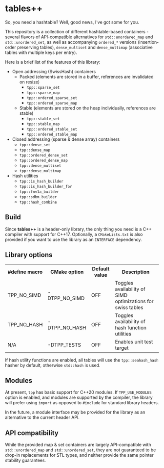 # tables++

So, you need a hashtable? Well, good news, I've got some for you.

This repository is a collection of different hashtable-based containers - several flavors of API-compatible alternatives
for `std::unordered_map` and `std::unordered_set`, as well as accompanying `ordered_*` versions (insertion-order
preserving tables), `dense_multiset` and `dense_multimap` (associative tables with multiple keys per entry).

Here is a brief list of the features of this library:

* Open addressing (SwissHash) containers
    * Packed (elements are stored in a buffer, references are invalidated on resize)
        - `tpp::sparse_set`
        - `tpp::sparse_map`
        - `tpp::ordered_sparse_set`
        - `tpp::ordered_sparse_map`
    * Stable (elements are stored on the heap individually, references are stable)
        - `tpp::stable_set`
        - `tpp::stable_map`
        - `tpp::ordered_stable_set`
        - `tpp::ordered_stable_map`
* Closed addressing (sparse & dense array) containers
    - `tpp::dense_set`
    - `tpp::dense_map`
    - `tpp::ordered_dense_set`
    - `tpp::ordered_dense_map`
    - `tpp::dense_multiset`
    - `tpp::dense_multimap`
* Hash utilities
    - `tpp::is_hash_builder`
    - `tpp::is_hash_builder_for`
    - `tpp::fnv1a_builder`
    - `tpp::sdbm_builder`
    - `tpp::hash_combine`

## Build

Since **tables++** is a header-only library, the only thing you need is a C++ compiler with support for C++17.
Optionally, a `CMakeLists.txt` is also provided if you want to use the library as an `INTERFACE` dependency.

## Library options

<table>
  <tr><th>#define macro</th><th>CMake option</th><th>Default value</th><th>Description</th></tr>
  <tr>
    <td>TPP_NO_SIMD</td>
    <td>-DTPP_NO_SIMD</td>
    <td>OFF</td>
    <td>Toggles availability of SIMD optimizations for swiss tables</td>
  </tr>
  <tr>
    <td>TPP_NO_HASH</td>
    <td>-DTPP_NO_HASH</td>
    <td>OFF</td>
    <td>Toggles availability of hash function utilities</td>
  </tr>
  <tr>
    <td>N/A</td>
    <td>-DTPP_TESTS</td>
    <td>OFF</td>
    <td>Enables unit test target</td>
  </tr>
</table>

If hash utility functions are enabled, all tables will use the `tpp::seahash_hash` hasher by default,
otherwise `std::hash` is used.

## Modules

At present, `tpp` has basic support for C++20 modules. If `TPP_USE_MODULES` option is enabled, and modules are supported
by the compiler, the library will prefer using `import` as opposed to `#include` for standard library headers.

In the future, a module interface may be provided for the library as an alternative to the current header API.

## API compatibility

While the provided map & set containers are largely API-compatible with `std::unordered_map` and `std::unordered_set`,
they are not guaranteed to be drop-in replacements for STL types, and neither provide the same pointer stability
guarantees.